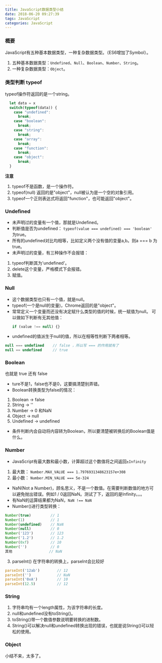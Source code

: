```yaml
---
title: JavaScript数据类型小结
date: 2018-06-20 09:27:39
tags: JavaScript
categories: JavaScript
---
```

### 概要
JavaScript有五种基本数据类型，一种复杂数据类型。（ES6增加了Symbol）。
1. 五种基本数据类型：`Undefined`、`Null`、`Boolean`、`Number`、`String`。
2. 一种复杂数据类型：`Object`。

### 类型判断 typeof
typeof操作符返回的是一个string。
```javascript
  let data = x
  switch(typeof(data)) {
    case "undefined":
      break;
    case "boolean":
      break;
    case "string":
      break;
    case "array":
      break;
    case "function":
      break;
    case "object":
      break;
  }
```
**注意**
1. typeof不是函数，是一个操作符。
2. typeof(null) 返回的是"object"，null被认为是一个空的对象引用。
3. typeof一个正则表达式将返回"function"，也可能返回"object"。

### Undefined
- 未声明过的变量有一个值，那就是Undefined。  
- 判断值是否为undefined： `typeof(value === undefined) === 'boolean'` 为true。
- 所有的undefined对比均相等，比如定义两个没有值的变量a,b。则a === b 为true。  
- 未声明过的变量，有三种操作不会报错：
1. typeof判断其为'undefined'。
2. delete这个变量，严格模式下会报错。
3. 赋值。

### Null
- 这个数据类型也只有一个值，就是null。
- typeof(一个是null的变量)，Chrome返回的是"object"。
- 常常定义一个变量而还没有决定赋什么类型的值的时候，统一赋值为null。
  可以做如下判断有无其他值：
  ```javascript
  if (value !== null) {}
  ```
- undefined的值派生于null的值，所以在相等性判断下两者相等。
```javascript
null === undefined    // false ，所以写 === 的作用就有了
null == undefined     // true
```

### Boolean
也就是 true 还有 false
- ture不是1，false也不是0，这要搞清楚别弄错。
- Boolean转换类型为false的情况：
1. Boolean -> false
2. String  -> ''
3. Number  -> 0 和NaN
4. Object  -> null
5. Undefined -> undefined
- 条件判断内会自动将内容转为Boolean，所以要清楚被转换后的Boolean值是什么。 

### Number
- JavaScript有最大数和最小数，计算超过这个数值将之间返回`±Infinity`
1. 最大数： `Number.MAX_VALUE === 1.7976931348623157e+308`
2. 最小数： `Number.MIN_VALUE === 5e-324`
- NaN(Not a Number)，顾名思义，不是一个数值。在需要判断数值的地方可以避免抛出错误。例如1 / 0返回NaN。测试了下，返回的是Infinity。。。
- 有NaN的运算结果都为NaN，`NaN !== NaN`
- Number()进行类型转换：
```javascript
Number(true)         // 1
Number(1)            // 1
Number(undefined)    // NaN
Number(null)         // 0
Number('123')        // 123
Number('1.2')        // 1.2
Number(0xf)          // 10
Number('')           // 0
其他                 // NaN

```
3. parseInt()
在字符串的转换上，parseInt会比较好
```javascript
parseInt('12ab')        // 12
parseInt('')            // NaN
parseInt('0xA')         // 10
parseInt(12.5)          // 12
```

### String
1. 字符串均有一个length属性，为该字符串的长度。
2. null和undefined没有toString()。
3. toString()带一个数值参数说明要转换的进制数。
4. String()可以解决null和undefined转换出现的错误，也就是说String()可以轻松的使用。

### Object
小结不来，太多了。